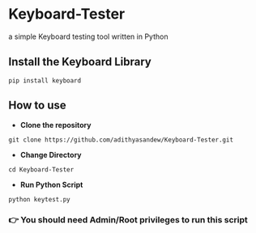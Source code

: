 # Keyboard-Tester

a simple Keyboard testing tool written in Python

## Install the Keyboard Library

```
pip install keyboard
```

## How to use

* **Clone the repository** 

```
git clone https://github.com/adithyasandew/Keyboard-Tester.git
```
* **Change Directory**

```
cd Keyboard-Tester
```
* **Run Python Script**

```
python keytest.py
```
### 👉 You should need Admin/Root privileges to run this script
